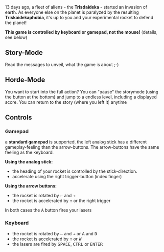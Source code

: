 13 days ago, a fleet of aliens - the **Trisdaideka** - started an invasion of earth. As everyone else on the planet is paralyzed by the resulting **Triskaidekaphobia**, it's up to you and your experimental rocket to defend the planet!

**This game is controlled by keyboard or gamepad, not the mouse!**
(details, see below)

## Story-Mode

Read the messages to unveil, what the game is about ;-)

## Horde-Mode

You want to start into the full action? You can "pause" the storymode (using the button at the bottom) and jump to a endless level, including a displayed score.
You can return to the story (where you left it) anytime

## Controls

### Gamepad

a **standard gamepad** is supported, the left analog  stick has a different gameplay-feeling than the arrow-buttons. The arrow-buttons have the same feeling as the keyboard.

**Using the analog stick:**
- the heading of your rocket is controlled by the stick-direction.
- accelerate using the right trigger-button (index finger)

**Using the arrow buttons:**
- the rocket is rotated by <kbd>&larr;</kbd> and <kbd>&rarr;</kbd> 
- the rocket is accelerated by  <kbd>&uarr;</kbd> or the right trigger

In both cases the <kbd>A</kbd> button fires your lasers

### Keyboard

- the rocket is rotated by <kbd>&larr;</kbd> and <kbd>&rarr;</kbd>  or <kbd>A</kbd> and <kbd>D</kbd>
- the rocket is accelerated by  <kbd>&uarr;</kbd> or <kbd>W</kbd>
- the lasers are fired by <kbd>SPACE</kbd>, <kbd>CTRL</kbd> or <kbd>ENTER</kbd>